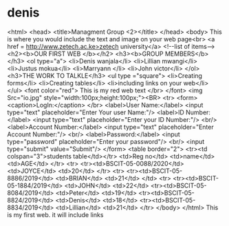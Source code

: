 # denis
&lt;html>  &lt;head> &lt;title>Managment Group &lt;2>&lt;/title> &lt;/head> &lt;body> This is  where you would include the text and image on your web page&lt;br> &lt;a href = http://www.zetech.ac.ke>zetech university&lt;/a> &lt;!--list of items--> &lt;h2>&lt;b>OUR FIRST WEB &lt;/b>&lt;/h2>    &lt;h3>&lt;b>GROUP MEMBERS&lt;/b>&lt;/h3> &lt;ol type="a">    &lt;li>Denis wanjala&lt;/li> &lt;li>Lillian mwangi&lt;/li> &lt;li>Justus mokua&lt;/li>  &lt;li>Marryann &lt;/li> &lt;li>John victor&lt;/li> &lt;/ol> &lt;h3>THE WORK TO TALKLE&lt;/h3> &lt;ul type ="square"> &lt;li>Creating forms&lt;/li> &lt;li>Creating tables&lt;/li> &lt;li>including links on your web&lt;/li> &lt;/ul> &lt;font color="red"> This is my red web text &lt;/br> &lt;/font> &lt;img Src="io.jpg" style="width:100px;height:100px;">&lt;BR> &lt;tr> &lt;form>     &lt;caption>LogIn:&lt;/caption> &lt;/br>     &lt;label>User Name:&lt;/label>     &lt;input type="text" placeholder="Enter Your user Name:"/>     &lt;label>ID Number:&lt;/label>     &lt;input type="text" placeholder="Enter your ID Number:"/>     &lt;br/>     &lt;label>Account Number:&lt;/label>     &lt;input type="text" placeholder="Enter Account Number:"/>     &lt;br/>     &lt;label>Password:&lt;/label>     &lt;input type="password" placeholder="Enter your password"/>     &lt;br/>     &lt;input type="submit" value="Submit"/>   &lt;/form> &lt;table border="2"> &lt;tr>&lt;td colspan="3">students table&lt;/td>&lt;/tr> &lt;td>Reg no&lt;/td> &lt;td>name&lt;/td> &lt;td>AGE&lt;/td> &lt;/tr> &lt;tr> &lt;tr>&lt;td>BSCIT-05-0088/2020&lt;/td> &lt;td>JOYCE&lt;/td> &lt;td>20&lt;/td> &lt;/tr> &lt;tr> &lt;tr>&lt;td>BSCIT-05-8886/2019&lt;/td> &lt;td>BRIAN&lt;/td> &lt;td>21&lt;/td> &lt;/td> &lt;tr> &lt;tr>&lt;td>BSCIT-05-1884/2019&lt;/td> &lt;td>JOHN&lt;/td> &lt;td>22&lt;/td> &lt;tr>&lt;td>BSCIT-05-8084/2019&lt;/td> &lt;td>Peter&lt;/td> &lt;td>19&lt;/td> &lt;tr>&lt;td>BSCIT-05-8824/2019&lt;/td> &lt;td>Denis&lt;/td> &lt;td>18&lt;/td> &lt;tr>&lt;td>BSCIT-05-8834/2019&lt;/td> &lt;td>Lillian&lt;/td> &lt;td>21&lt;/td> &lt;/tr> &lt;/body> &lt;/html>
This is my first web.
it will include links
